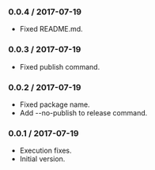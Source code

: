 ### 0.0.4 / 2017-07-19

* Fixed README.md.

### 0.0.3 / 2017-07-19

* Fixed publish command.

### 0.0.2 / 2017-07-19

* Fixed package name.
* Add --no-publish to release command.

### 0.0.1 / 2017-07-19

* Execution fixes.
* Initial version.
